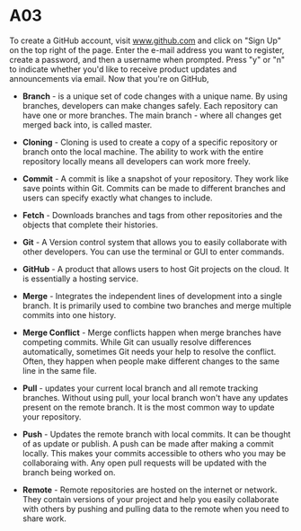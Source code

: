 # A03


To create a GitHub account, visit www.github.com and click on "Sign Up" on the top right of the page. Enter the e-mail address you want to register, create a password, and then a username when prompted. Press "y" or "n" to indicate whether you'd like to receive product updates and announcements via email.
Now that you're on GitHub,


+ **Branch** - is a unique set of code changes with a unique name. By using branches, developers can make changes safely. Each repository can have one or more branches. The main branch - where all changes get merged back into, is called master.

+ **Cloning** - Cloning is used to create a copy of a specific repository or branch onto the local machine. The ability to work with the entire repository locally means all developers can work more freely.
+ **Commit** - A commit is like a snapshot of your repository. They work like save points within Git. Commits can be made to different branches and users can specify exactly what changes to include. 
+ **Fetch** - Downloads branches and tags from other repositories and the objects that complete their histories.
+ **Git** - A Version control system that allows you to easily collaborate with other developers. You can use the terminal or GUI to enter commands.
+ **GitHub** - A product that allows users to host Git projects on the cloud. It is essentially a hosting service.
+ **Merge** - Integrates the independent lines of development into a single branch. It is primarily used to combine two branches and merge multiple commits into one history.
+ **Merge Conflict** - Merge conflicts happen when merge branches have competing commits. While Git can usually resolve differences automatically, sometimes Git needs your help to resolve the conflict. Often, they happen when people make different changes to the same line in the same file. 
+ **Pull** - updates your current local branch and all remote tracking branches. Without using pull, your local branch won't have any updates present on the remote branch. It is the most common way to update your repository.
+ **Push** - Updates the remote branch with local commits. It can be thought of as update or publish. A push can be made after making a commit locally. This makes your commits accessible to others who you may be collaboraing with. Any open pull requests will be updated with the branch being worked on.
+ **Remote** - Remote repositories are hosted on the internet or network. They contain versions of your project and help you easily collaborate with others by pushing and pulling data to the remote when you need to share work.